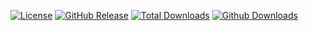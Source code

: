 [![License](https://img.shields.io/github/license/ByAlphas/Discord-Perm.svg?label=License&maxAge=86400)](./LICENSE)
[![GitHub Release](https://img.shields.io/github/release/ByAlphas/Discord-Perm.svg?label=Latest&maxAge=60)](https://github.com/ByAlphas/Discord-Perm/releases/latest)
[![Total Downloads](https://img.shields.io/badge/Total%20Downloads-84k-brightgreen.svg)](https://github.com/ByAlphas/Discord-Perm/releases/latest)
[![Github Downloads](https://img.shields.io/github/downloads/ByAlphas/Discord-Perm/latest/total.svg?label=Downloads%20for%20latest&maxAge=60)](https://github.com/ByAlphas/Discord-Perm/releases/latest)
